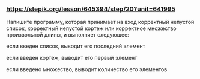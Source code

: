 ### https://stepik.org/lesson/645394/step/20?unit=641995

Напишите программу, которая принимает на вход корректный непустой список, корректный непустой кортеж или корректное множество произвольной длины, и выполняет следующее:


если введен список, выводит его последний элемент

если введен кортеж, выводит его первый элемент

если введено множество, выводит количество его элементов
